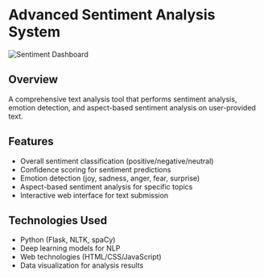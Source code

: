 # Advanced Sentiment Analysis System

![Sentiment Dashboard](images/sentiment_dashboard.png)

## Overview
A comprehensive text analysis tool that performs sentiment analysis, emotion detection, and aspect-based sentiment analysis on user-provided text.

## Features
- Overall sentiment classification (positive/negative/neutral)
- Confidence scoring for sentiment predictions
- Emotion detection (joy, sadness, anger, fear, surprise)
- Aspect-based sentiment analysis for specific topics
- Interactive web interface for text submission

## Technologies Used
- Python (Flask, NLTK, spaCy)
- Deep learning models for NLP
- Web technologies (HTML/CSS/JavaScript)
- Data visualization for analysis results
